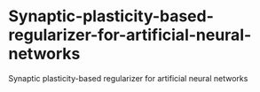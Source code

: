 # Synaptic-plasticity-based-regularizer-for-artificial-neural-networks
Synaptic plasticity-based regularizer for artificial neural networks

